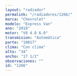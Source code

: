 ```yaml
---
layout: "radiador"
permalink: "/radiadores/1266/"
marca: "Chevrolet"
modelo: "Express Van"
ano: "2010"
motor: "V8 4.8 6.0"
transmision: "Automática"
parte: "10017"
clima: "Con clima"
alto: "34"
ancho: "17 1/2"
observaciones: ""
id: "1266"
---
```


